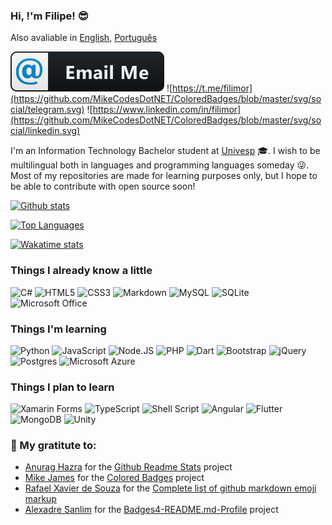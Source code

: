 ### Hi, !'m Filipe! 😎

Also avaliable in  [English](https://github.com/filimor/filimor/edit/main/README.md), [Português](https://github.com/filimor/filimor/edit/main/README.pt-BR.md)

![mailto:filimor@posteo.net](https://github.com/MikeCodesDotNET/ColoredBadges/blob/master/svg/social/email_me.svg) ![https://t.me/filimor](https://github.com/MikeCodesDotNET/ColoredBadges/blob/master/svg/social/telegram.svg) ![https://www.linkedin.com/in/filimor](https://github.com/MikeCodesDotNET/ColoredBadges/blob/master/svg/social/linkedin.svg)

I'm an Information Technology Bachelor student at [Univesp](https://github.com/univesp) 🎓. I wish to be multilingual both in languages and programming languages someday 😜. Most of my repositories are made for learning purposes only, but I hope to be able to contribute with open source soon!

[![Github stats](https://github-readme-stats.vercel.app/api?username=filimor&count_private=true&show_icons=true&include_all_commits=true&custom_title=What%20I've%20done)](https://github.com/filimor/github-readme-stats)

[![Top Languages](https://github-readme-stats.vercel.app/api/top-langs/?username=filimor&langs_count=10&layout=compact&custom_title=About%20what%20I've%20done)](https://github.com/filimor/github-readme-stats)

[![Wakatime stats](https://github-readme-stats.vercel.app/api/wakatime?username=filimor&custom_title=How%20much%20I've%20been%20doing)](https://github.com/filimor/github-readme-stats)

### Things I already know a little

![C#](https://img.shields.io/badge/c%23%20-%23239120.svg?&style=for-the-badge&logo=c-sharp&logoColor=white) ![HTML5](https://img.shields.io/badge/html5%20-%23E34F26.svg?&style=for-the-badge&logo=html5&logoColor=white) ![CSS3](https://img.shields.io/badge/css3%20-%231572B6.svg?&style=for-the-badge&logo=css3&logoColor=white) ![Markdown](https://img.shields.io/badge/markdown-%23000000.svg?&style=for-the-badge&logo=markdown&logoColor=white) ![MySQL](https://img.shields.io/badge/mysql-%2300f.svg?&style=for-the-badge&logo=mysql&logoColor=white) ![SQLite](https://img.shields.io/badge/sqlite-%2307405e.svg?&style=for-the-badge&logo=sqlite&logoColor=white) ![Microsoft Office](https://img.shields.io/badge/Microsoft%20Office-D83B01?logo=microsoft-office&logoColor=white&style=for-the-badge)

### Things I'm learning

![Python](https://img.shields.io/badge/python%20-%2314354C.svg?&style=for-the-badge&logo=python&logoColor=white) ![JavaScript](https://img.shields.io/badge/javascript%20-%23323330.svg?&style=for-the-badge&logo=javascript&logoColor=%23F7DF1E) ![Node.JS](https://img.shields.io/badge/node.js%20-%2343853D.svg?&style=for-the-badge&logo=node.js&logoColor=white) ![PHP](https://img.shields.io/badge/php-%23777BB4.svg?&style=for-the-badge&logo=php&logoColor=white) ![Dart](https://img.shields.io/badge/dart-%230175C2.svg?&style=for-the-badge&logo=dart&logoColor=white) ![Bootstrap](https://img.shields.io/badge/bootstrap%20-%23563D7C.svg?&style=for-the-badge&logo=bootstrap&logoColor=white) ![jQuery](https://img.shields.io/badge/jquery%20-%230769AD.svg?&style=for-the-badge&logo=jquery&logoColor=white) ![Postgres](https://img.shields.io/badge/postgres-%23316192.svg?&style=for-the-badge&logo=postgresql&logoColor=white) ![Microsoft Azure](https://img.shields.io/badge/Microsoft%20Azure-0089D6?logo=microsoft-azure&logoColor=white&style=for-the-badge) 

### Things I plan to learn

![Xamarin Forms](https://img.shields.io/badge/xamarin%20forms-%233498DB.svg?&style=flat-square&logo=xamarin&logoColor=white) ![TypeScript](https://img.shields.io/badge/typescript%20-%23007ACC.svg?&style=for-the-badge&logo=typescript&logoColor=white) ![Shell Script](https://img.shields.io/badge/shell_script%20-%23121011.svg?&style=for-the-badge&logo=gnu-bash&logoColor=white) ![Angular](https://img.shields.io/badge/angular%20-%23DD0031.svg?&style=for-the-badge&logo=angular&logoColor=white) ![Flutter](https://img.shields.io/badge/Flutter%20-%2302569B.svg?&style=for-the-badge&logo=Flutter&logoColor=white) ![MongoDB](https://img.shields.io/badge/MongoDB-%234ea94b.svg?&style=for-the-badge&logo=mongodb&logoColor=white) ![Unity](https://img.shields.io/badge/unity%20-%23100000.svg?&style=for-the-badge&logo=unity&logoColor=white)

### 🙏 My gratitute to:

- [Anurag Hazra](https://github.com/anuraghazra) for the [Github Readme Stats](https://github.com/anuraghazra/github-readme-stats) project
- [Mike James](https://github.com/MikeCodesDotNET) for the [Colored Badges](https://github.com/MikeCodesDotNET/ColoredBadges) project
- [Rafael Xavier de Souza](https://github.com/rxaviers) for the [Complete list of github markdown emoji markup](https://gist.github.com/rxaviers/7360908)
- [Alexadre Sanlim](https://github.com/alexandresanlim) for the [Badges4-README.md-Profile](https://github.com/alexandresanlim/Badges4-README.md-Profile) project
